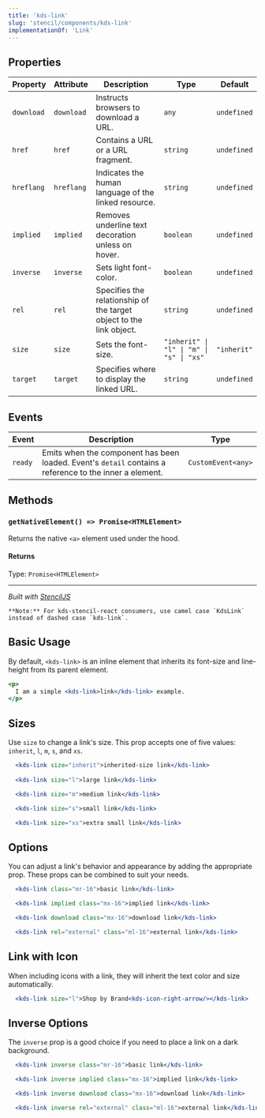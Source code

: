 ```yaml
---
title: 'kds-link'
slug: 'stencil/components/kds-link'
implementationOf: 'Link'
---
```

## Properties

| Property   | Attribute  | Description                                                         | Type                                     | Default     |
| ---------- | ---------- | ------------------------------------------------------------------- | ---------------------------------------- | ----------- |
| `download` | `download` | Instructs browsers to download a URL.                               | `any`                                    | `undefined` |
| `href`     | `href`     | Contains a URL or a URL fragment.                                   | `string`                                 | `undefined` |
| `hreflang` | `hreflang` | Indicates the human language of the linked resource.                | `string`                                 | `undefined` |
| `implied`  | `implied`  | Removes underline text decoration unless on hover.                  | `boolean`                                | `undefined` |
| `inverse`  | `inverse`  | Sets light font-color.                                              | `boolean`                                | `undefined` |
| `rel`      | `rel`      | Specifies the relationship of the target object to the link object. | `string`                                 | `undefined` |
| `size`     | `size`     | Sets the font-size.                                                 | `"inherit" \| "l" \| "m" \| "s" \| "xs"` | `"inherit"` |
| `target`   | `target`   | Specifies where to display the linked URL.                          | `string`                                 | `undefined` |


## Events

| Event   | Description                                                                                             | Type               |
| ------- | ------------------------------------------------------------------------------------------------------- | ------------------ |
| `ready` | Emits when the component has been loaded. Event's `detail` contains a reference to the inner a element. | `CustomEvent<any>` |


## Methods

### `getNativeElement() => Promise<HTMLElement>`

Returns the native `<a>` element used under the hood.

#### Returns

Type: `Promise<HTMLElement>`




----------------------------------------------

*Built with [StencilJS](https://stenciljs.com/)*



```Message { "props" : { "className" : "mb-16" } }
**Note:** For kds-stencil-react consumers, use camel case `KdsLink` instead of dashed case `kds-link`.
```

## Basic Usage

By default, `<kds-link>` is an inline element that inherits its font-size and line-height from its parent element.

```jsx
<p>
  I am a simple <kds-link>link</kds-link> example.
</p>
```

## Sizes

Use `size` to change a link's size. This prop accepts one of five values: `inherit`, `l`, `m`, `s`, and `xs`.

```jsx
  <kds-link size="inherit">inherited-size link</kds-link>
  
  <kds-link size="l">large link</kds-link>

  <kds-link size="m">medium link</kds-link>

  <kds-link size="s">small link</kds-link>

  <kds-link size="xs">extra small link</kds-link>
```

## Options

You can adjust a link's behavior and appearance by adding the appropriate prop. These props can be combined to suit your needs.

```jsx
  <kds-link class="mr-16">basic link</kds-link>

  <kds-link implied class="mx-16">implied link</kds-link>

  <kds-link download class="mx-16">download link</kds-link>

  <kds-link rel="external" class="ml-16">external link</kds-link>
```

## Link with Icon

When including icons with a link, they will inherit the text color and size automatically.

```jsx
  <kds-link size="l">Shop by Brand<kds-icon-right-arrow/></kds-link>
```

## Inverse Options

The `inverse` prop is a good choice if you need to place a link on a dark background.

```jsx { "props": { "style": { "background": "#0068b3" } } }
  <kds-link inverse class="mr-16">basic link</kds-link>

  <kds-link inverse implied class="mx-16">implied link</kds-link>

  <kds-link inverse download class="mx-16">download link</kds-link>

  <kds-link inverse rel="external" class="ml-16">external link</kds-link>
```
